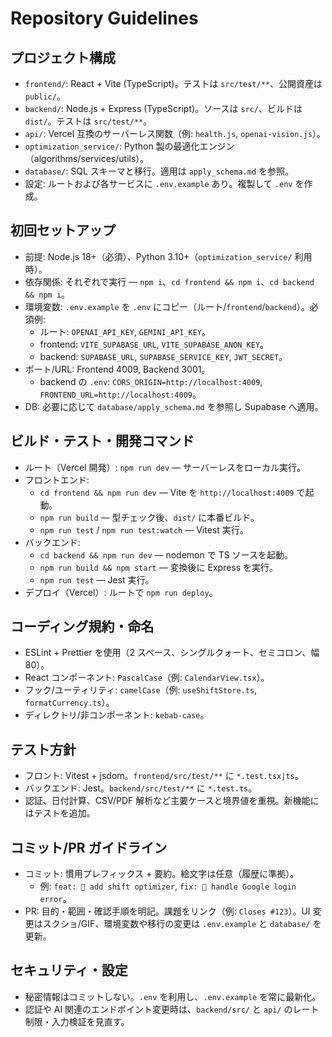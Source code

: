 # Repository Guidelines

## プロジェクト構成
- `frontend/`: React + Vite (TypeScript)。テストは `src/test/**`、公開資産は `public/`。
- `backend/`: Node.js + Express (TypeScript)。ソースは `src/`、ビルドは `dist/`。テストは `src/test/**`。
- `api/`: Vercel 互換のサーバーレス関数（例: `health.js`, `openai-vision.js`）。
- `optimization_service/`: Python 製の最適化エンジン（algorithms/services/utils）。
- `database/`: SQL スキーマと移行。適用は `apply_schema.md` を参照。
- 設定: ルートおよび各サービスに `.env.example` あり。複製して `.env` を作成。

## 初回セットアップ
- 前提: Node.js 18+（必須）、Python 3.10+（`optimization_service/` 利用時）。
- 依存関係: それぞれで実行 — `npm i`、`cd frontend && npm i`、`cd backend && npm i`。
- 環境変数: `.env.example` を `.env` にコピー（ルート/`frontend`/`backend`）。必須例:
  - ルート: `OPENAI_API_KEY`, `GEMINI_API_KEY`。
  - frontend: `VITE_SUPABASE_URL`, `VITE_SUPABASE_ANON_KEY`。
  - backend: `SUPABASE_URL`, `SUPABASE_SERVICE_KEY`, `JWT_SECRET`。
- ポート/URL: Frontend 4009, Backend 3001。
  - backend の `.env`: `CORS_ORIGIN=http://localhost:4009`, `FRONTEND_URL=http://localhost:4009`。
- DB: 必要に応じて `database/apply_schema.md` を参照し Supabase へ適用。

## ビルド・テスト・開発コマンド
- ルート（Vercel 開発）: `npm run dev` — サーバーレスをローカル実行。
- フロントエンド:
  - `cd frontend && npm run dev` — Vite を `http://localhost:4009` で起動。
  - `npm run build` — 型チェック後、`dist/` に本番ビルド。
  - `npm run test` / `npm run test:watch` — Vitest 実行。
- バックエンド:
  - `cd backend && npm run dev` — nodemon で TS ソースを起動。
  - `npm run build && npm start` — 変換後に Express を実行。
  - `npm run test` — Jest 実行。
- デプロイ（Vercel）: ルートで `npm run deploy`。

## コーディング規約・命名
- ESLint + Prettier を使用（2 スペース、シングルクォート、セミコロン、幅 80）。
- React コンポーネント: `PascalCase`（例: `CalendarView.tsx`）。
- フック/ユーティリティ: `camelCase`（例: `useShiftStore.ts`, `formatCurrency.ts`）。
- ディレクトリ/非コンポーネント: `kebab-case`。

## テスト方針
- フロント: Vitest + jsdom。`frontend/src/test/**` に `*.test.tsx|ts`。
- バックエンド: Jest。`backend/src/test/**` に `*.test.ts`。
- 認証、日付計算、CSV/PDF 解析など主要ケースと境界値を重視。新機能にはテストを追加。

## コミット/PR ガイドライン
- コミット: 慣用プレフィックス + 要約。絵文字は任意（履歴に準拠）。
  - 例: `feat: 🎯 add shift optimizer`, `fix: 🔧 handle Google login error`。
- PR: 目的・範囲・確認手順を明記。課題をリンク（例: `Closes #123`）。UI 変更はスクショ/GIF、環境変数や移行の変更は `.env.example` と `database/` を更新。

## セキュリティ・設定
- 秘密情報はコミットしない。`.env` を利用し、`.env.example` を常に最新化。
- 認証や AI 関連のエンドポイント変更時は、`backend/src/` と `api/` のレート制限・入力検証を見直す。
